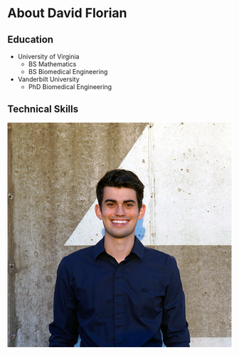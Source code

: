 # About David Florian

## Education

* University of Virginia
  * BS Mathematics
  * BS Biomedical Engineering
* Vanderbilt University
  * PhD Biomedical Engineering

## Technical Skills

![David Florian](/assets/img/David_Headshot_web2.jpg)
